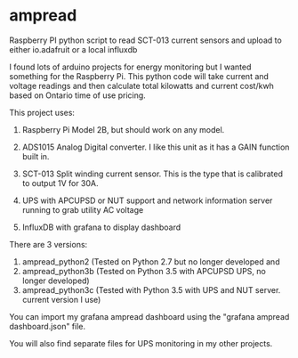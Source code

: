 # ampread
Raspberry PI python script to read SCT-013 current sensors and upload to either io.adafruit or a local influxdb

I found lots of arduino projects for energy monitoring but I wanted something for the Raspberry Pi. This python code will take current and voltage readings and then calculate total kilowatts and current cost/kwh based on Ontario time of use pricing.

This project uses:

1. Raspberry Pi Model 2B, but should work on any model.

2. ADS1015 Analog Digital converter. I like this unit as it has a GAIN function built in.
 
3. SCT-013 Split winding current sensor. This is the type that is calibrated to output 1V for 30A.
 
4. UPS with APCUPSD or NUT support and network information server running to grab utility AC voltage

6. InfluxDB with grafana to display dashboard

There are 3 versions: 

1. ampread_python2 (Tested on Python 2.7 but no longer developed and 
2. ampread_python3b (Tested on Python 3.5 with APCUPSD UPS, no longer developed)
3. ampread_python3c (Tested with Python 3.5 with UPS and NUT server. current version I use)

You can import my grafana ampread dashboard using the "grafana ampread dashboard.json" file.

You will also find separate files for UPS monitoring in my other projects. 

